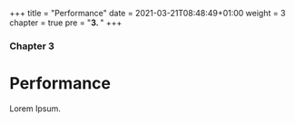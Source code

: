 +++
title = "Performance"
date = 2021-03-21T08:48:49+01:00
weight = 3
chapter = true
pre = "<b>3. </b>"
+++

### Chapter 3

# Performance

Lorem Ipsum.